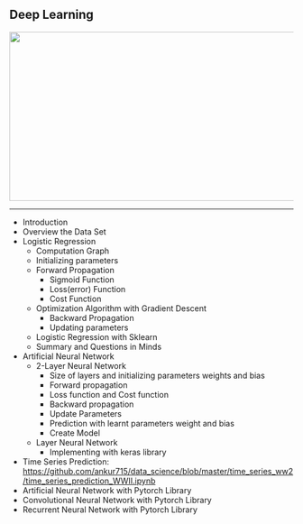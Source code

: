 ## Deep Learning

<p align="left"><img width="600" height="300" src="https://www.inovex.de/blog/wp-content/uploads/2019/10/Uncertainty-Quantification-Deep-Learning-hero.png"></p>

---

- Introduction
- Overview the Data Set
- Logistic Regression
  - Computation Graph
  - Initializing parameters
  - Forward Propagation
    - Sigmoid Function
    - Loss(error) Function
    - Cost Function
  - Optimization Algorithm with Gradient Descent
    - Backward Propagation
    - Updating parameters
  - Logistic Regression with Sklearn
  - Summary and Questions in Minds
- Artificial Neural Network
  - 2-Layer Neural Network
    - Size of layers and initializing parameters weights and bias
    - Forward propagation
    - Loss function and Cost function
    - Backward propagation
    - Update Parameters
    - Prediction with learnt parameters weight and bias
    - Create Model
  - Layer Neural Network
    - Implementing with keras library
- Time Series Prediction: https://github.com/ankur715/data_science/blob/master/time_series_ww2/time_series_prediction_WWII.ipynb
- Artificial Neural Network with Pytorch Library
- Convolutional Neural Network with Pytorch Library
- Recurrent Neural Network with Pytorch Library
